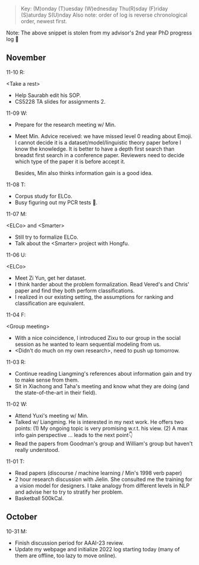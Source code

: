 



> Key: (M)onday (T)uesday (W)ednesday Thu(R)sday (F)riday (S)aturday S(U)nday
> Also note: order of log is reverse chronological order, newest first.

Note: The above snippet is stolen from my advisor's 2nd year PhD progress log 🤣



## November



11-10 R:

\<Take a rest>

- Help Saurabh edit his SOP.
- CS5228 TA slides for assignments 2. 



11-09 W:

- Prepare for the research meeting w/ Min.

- Meet Min. Advice received: we have missed level 0 reading about Emoji. I cannot decide it is a dataset/model/linguistic theory paper before I know the knowledge. It is better to have a depth first search than breadst first search in a conference paper. Reviewers need to decide which type of the paper it is before accept it. 

  Besides, Min also thinks information gain is a good idea. 



11-08 T:

- Corpus study for ELCo. 
- Busy figuring out my PCR tests 🧪.



11-07 M:

\<ELCo> and \<Smarter>

- Still try to formalize ELCo. 
- Talk about the \<Smarter> project with Hongfu. 



11-06 U:

\<ELCo>

- Meet Zi Yun, get her dataset. 
- I think harder about the problem formalization. Read Vered's and Chris' paper and find they both perform classifications.
- I realized in our existing setting, the assumptions for ranking and classification are equivalent. 



11-04 F:

\<Group meeting>

- With a nice coincidence, I introduced Zixu to our group in the social session as he wanted to learn sequential modeling from us.
- \<Didn't do much on my own research>, need to push up tomorrow. 



11-03 R:

- Continue reading Liangming's references about information gain and try to make sense from them. 
- Sit in Xiachong and Taha's meeting and know what they are doing (and the state-of-the-art in their field).



11-02 W:

- Attend Yuxi's meeting w/ Min.
- Talked w/ Liangming. He is interested in my next work. He offers two points: (1) My ongoing topic is very promising w.r.t. his view. (2) A max info gain perspective ... leads to the next point👇 
- Read the papers from Goodman's group and William's group but haven't really understood. 



11-01 T:

- Read papers (discourse / machine learning / Min's 1998 verb paper)
- 2 hour research discussion with Jielin. She consulted me the training for a vision model for designers. I take analogy from different levels in NLP and advise her to try to stratify her problem. 
- Basketball 500kCal. 



## October

10-31 M:

- Finish discussion period for AAAI-23 review. 
- Update my webpage and initialize 2022 log starting today (many of them are offline, too lazy to move online).

